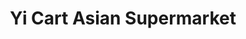 ---
title: "Yi Cart Asian Supermarket"
url: /auckland/yi-cart-asian-supermarket/
shop: supermarket
---